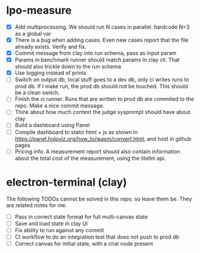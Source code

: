 # lpo-measure
- [x] Add multiprocessing. We should run N cases in parallel. hardcode N=3 as a global var
- [x] There is a bug when adding cases. Even new cases report that the file already exists. Verify and fix.
- [x] Commit message from clay into run schema, pass as input param
- [x] Params in benchmark runner should match params in clay cli. That should also trickle down to the run schema
- [x] Use logging instead of prints
- [ ] Switch on output db, local stuff goes to a dev db, only ci writes runs to prod db. If I make run, the prod db should not be touched. This should be a clean switch.
- [ ] Finish the ci runner. Runs that are written to prod db are commited to the repo. Make a nice commit message.
- [ ] Think about how much context the judge sysprompt should have about clay
- [ ] Build a dashboard using Panel
- [ ] Compile dashboard to static html + js as shown in https://panel.holoviz.org/how_to/wasm/convert.html, and host in github pages
- [ ] Pricing info. A measurement report should also contain information about the total cost of the measurement, using the litellm api.

# electron-terminal (clay)
The following TODOs cannot be solved in this repo, so leave them be. They are related notes for me.
- [ ] Pass in correct state format for full multi-canvas state
- [ ] Save and load state in clay UI
- [ ] Fix ability to run against any commit
- [ ] CI workflow to do an integration test that does not push to prod db
- [ ] Correct canvas for initial state, with a chat node present
